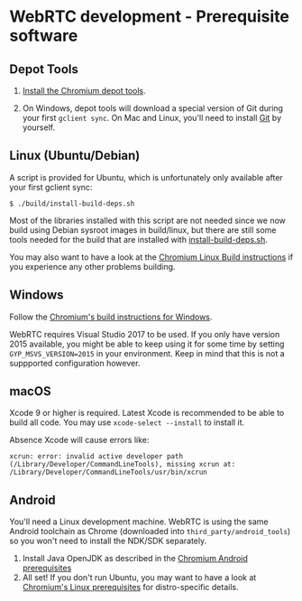 # WebRTC development - Prerequisite software

## Depot Tools

1. [Install the Chromium depot tools][depot-tools].

2. On Windows, depot tools will download a special version of Git during your
first `gclient sync`. On Mac and Linux, you'll need to install [Git][git] by
yourself.

## Linux (Ubuntu/Debian)

A script is provided for Ubuntu, which is unfortunately only available after
your first gclient sync:

```
$ ./build/install-build-deps.sh
```

Most of the libraries installed with this script are not needed since we now
build using Debian sysroot images in build/linux, but there are still some tools
needed for the build that are installed with
[install-build-deps.sh][install-build-deps].

You may also want to have a look at the [Chromium Linux Build
instructions][chromium-linux-build-instructions] if you experience any other problems building.

## Windows

Follow the [Chromium's build instructions for Windows][chromium-win-build-instructions].

WebRTC requires Visual Studio 2017 to be used. If you only have version 2015
available, you might be able to keep using it for some time by setting
`GYP_MSVS_VERSION=2015` in your environment. Keep in mind that this is not a
suppported configuration however.

## macOS

Xcode 9 or higher is required. Latest Xcode is recommended to be able to build
all code. You may use `xcode-select --install` to install it.

Absence Xcode will cause errors like: 
```
xcrun: error: invalid active developer path (/Library/Developer/CommandLineTools), missing xcrun at: /Library/Developer/CommandLineTools/usr/bin/xcrun
```

## Android

You'll need a Linux development machine. WebRTC is using the same Android
toolchain as Chrome (downloaded into `third_party/android_tools`) so you won't
need to install the NDK/SDK separately.

1. Install Java OpenJDK as described in the
[Chromium Android prerequisites][chromium-android-build-build-instructions]
2. All set! If you don't run Ubuntu, you may want to have a look at
[Chromium's Linux prerequisites][chromium-linux-prerequisites] for distro-specific details.


[depot-tools]: https://commondatastorage.googleapis.com/chrome-infra-docs/flat/depot_tools/docs/html/depot_tools_tutorial.html#_setting_up
[git]: http://git-scm.com
[install-build-deps]: https://cs.chromium.org/chromium/src/build/install-build-deps.sh
[chromium-linux-build-instructions]: https://chromium.googlesource.com/chromium/src/+/main/docs/linux/build_instructions.md
[chromium-win-build-instructions]: https://chromium.googlesource.com/chromium/src/+/main/docs/windows_build_instructions.md
[chromium-linux-prerequisites]: https://chromium.googlesource.com/chromium/src/+/main/docs/linux/build_instructions.md#notes
[chromium-android-build-build-instructions]: https://chromium.googlesource.com/chromium/src/+/main/docs/android_build_instructions.md
